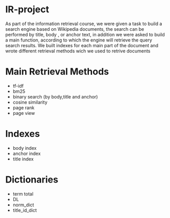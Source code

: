 # IR-project

As part of the information retrieval course, we were given a task to build a search engine based on Wikipedia documents, the search can be performed by title,  body , or anchor text, in addition we were asked to build a main function, according to which the engine will retrieve the query search results. We built indexes for each main part of the document and wrote different retrieval methods wich we used to retrive documents

# Main Retrieval Methods
* tf-idf
* bm25
* binary search (by body,title and anchor)
* cosine similarity
* page rank
* page view

# Indexes
* body index
* anchor index
* title index

# Dictionaries
* term total
* DL
* norm_dict
* title_id_dict

